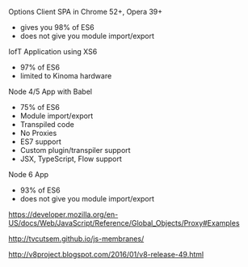 Options
 Client SPA in Chrome 52+, Opera 39+
  - gives you 98% of ES6
  - does not give you module import/export

 IofT Application using XS6
  - 97% of ES6
  - limited to Kinoma hardware

 Node 4/5 App with Babel
  - 75% of ES6
  - Module import/export
  - Transpiled code
  - No Proxies
  - ES7 support
  - Custom plugin/transpiler support
  - JSX, TypeScript, Flow support

Node 6 App
 - 93% of ES6
 - does not give you module import/export

https://developer.mozilla.org/en-US/docs/Web/JavaScript/Reference/Global_Objects/Proxy#Examples

http://tvcutsem.github.io/js-membranes/

http://v8project.blogspot.com/2016/01/v8-release-49.html
